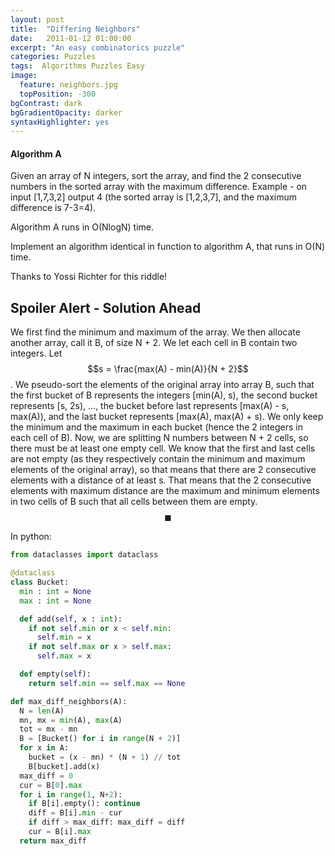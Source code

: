 ```yaml
---
layout: post
title:  "Differing Neighbors"
date:   2011-01-12 01:00:00
excerpt: "An easy combinatorics puzzle"
categories: Puzzles
tags:  Algorithms Puzzles Easy
image:
  feature: neighbors.jpg
  topPosition: -300
bgContrast: dark
bgGradientOpacity: darker
syntaxHighlighter: yes
---
```

#### Algorithm A

Given an array of N integers, sort the array, and find the 2 consecutive numbers in the sorted array with the maximum difference.
Example - on input [1,7,3,2] output 4 (the sorted array is [1,2,3,7], and the maximum difference is 7-3=4).

Algorithm A runs in O(NlogN) time.

Implement an algorithm identical in function to algorithm A, that runs in O(N) time.

Thanks to Yossi Richter for this riddle!

## Spoiler Alert - Solution Ahead

We first find the minimum and maximum of the array. We then allocate another array, call it B, of size N + 2. We let each cell in B contain two integers. Let $$s = \frac{max(A) - min(A)}{N + 2}$$. We pseudo-sort the elements of the original array into array B, such that the first bucket of B represents the integers \[min(A), s\), the second bucket represents \[s, 2s\), ..., the bucket before last represents \[max(A) - s, max(A)\), and the last bucket represents \[max(A), max(A) + s\). We only keep the minimum and the maximum in each bucket (hence the 2 integers in each cell of B). Now, we are splitting N numbers between N + 2 cells, so there must be at least one empty cell. We know that the first and last cells are not empty (as they respectively contain the minimum and maximum elements of the original array), so that means that there are 2 consecutive elements with a distance of at least s. That means that the 2 consecutive elements with maximum distance are the maximum and minimum elements in two cells of B such that all cells between them are empty. $$\blacksquare$$

In python:

```python
from dataclasses import dataclass

@dataclass
class Bucket:
  min : int = None
  max : int = None

  def add(self, x : int):
    if not self.min or x < self.min:
      self.min = x
    if not self.max or x > self.max:
      self.max = x

  def empty(self):
    return self.min == self.max == None

def max_diff_neighbors(A):
  N = len(A)
  mn, mx = min(A), max(A)
  tot = mx - mn
  B = [Bucket() for i in range(N + 2)]
  for x in A:
    bucket = (x - mn) * (N + 1) // tot
    B[bucket].add(x)
  max_diff = 0
  cur = B[0].max
  for i in range(1, N+2):
    if B[i].empty(): continue
    diff = B[i].min - cur
    if diff > max_diff: max_diff = diff
    cur = B[i].max
  return max_diff
```